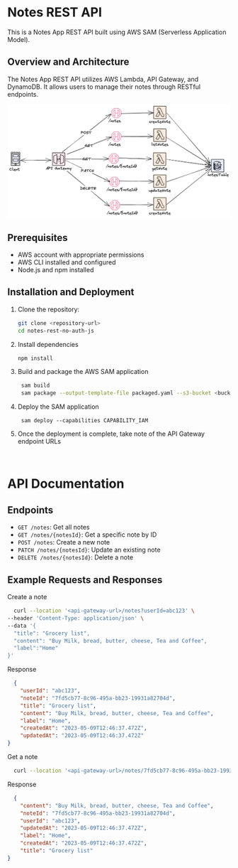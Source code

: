 # Notes REST API

This is a Notes App REST API built using AWS SAM (Serverless Application Model).

## Overview and Architecture

The Notes App REST API utilizes AWS Lambda, API Gateway, and DynamoDB. It allows users to manage their notes through RESTful endpoints.

![Architecture Diagram](diagram.png)

## Prerequisites

- AWS account with appropriate permissions
- AWS CLI installed and configured
- Node.js and npm installed

## Installation and Deployment

1. Clone the repository:

    ```bash
    git clone <repository-url>
    cd notes-rest-no-auth-js
    ```

2. Install dependencies
   ```bash
   npm install
   ```
3. Build and package the AWS SAM application
   ```bash
    sam build
    sam package --output-template-file packaged.yaml --s3-bucket <bucket-name>
   ```
4. Deploy the SAM application
   ```
    sam deploy --capabilities CAPABILITY_IAM
   ```
5. Once the deployment is complete, take note of the API Gateway endpoint URLs

<br>

# API Documentation
## Endpoints
- `GET /notes`: Get all notes
- `GET /notes/{notesId}`: Get a specific note by ID
- `POST /notes`: Create a new note
- `PATCH /notes/{notesId}`: Update an existing note
- `DELETE /notes/{notesId}`: Delete a note


## Example Requests and Responses

Create a note
```bash
  curl --location '<api-gateway-url>/notes?userId=abc123' \
--header 'Content-Type: application/json' \
--data '{
  "title": "Grocery list",
  "content": "Buy Milk, bread, butter, cheese, Tea and Coffee",
  "label":"Home"
}'
``` 

Response
```json
  {
    "userId": "abc123",
    "noteId": "7fd5cb77-8c96-495a-bb23-19931a82704d",
    "title": "Grocery list",
    "content": "Buy Milk, bread, butter, cheese, Tea and Coffee",
    "label": "Home",
    "createdAt": "2023-05-09T12:46:37.472Z",
    "updatedAt": "2023-05-09T12:46:37.472Z"
}
```

Get a note
```bash
  curl --location '<api-gateway-url>/notes/7fd5cb77-8c96-495a-bb23-19931a82704d?userId=abc123'

```

Response
```json
  {
    "content": "Buy Milk, bread, butter, cheese, Tea and Coffee",
    "noteId": "7fd5cb77-8c96-495a-bb23-19931a82704d",
    "userId": "abc123",
    "updatedAt": "2023-05-09T12:46:37.472Z",
    "label": "Home",
    "createdAt": "2023-05-09T12:46:37.472Z",
    "title": "Grocery list"
}
```